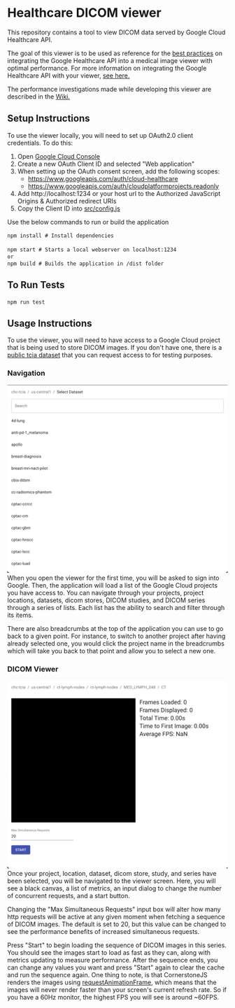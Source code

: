# Healthcare DICOM viewer

This repository contains a tool to view DICOM data served by Google Cloud Healthcare API.

The goal of this viewer is to be used as reference for the [best practices](https://cloud.google.com/healthcare/docs/how-tos/dicom-best-practices) on integrating the Google Healthcare API into a medical image viewer with optimal performance. For more information on integrating the Google Healthcare API with your viewer, [see here.](https://cloud.google.com/healthcare/docs/how-tos/dicom-viewers)

The performance investigations made while developing this viewer are described in the [Wiki.](https://github.com/GoogleCloudPlatform/healthcare-api-dicom-viewer/wiki/Performant-Medical-Image-Viewer-Findings)

## Setup Instructions
To use the viewer locally, you will need to set up OAuth2.0 client credentials. To do this:
1. Open [Google Cloud Console](https://console.cloud.google.com/apis/credentials)
2. Create a new OAuth Client ID and selected "Web application"
3. When setting up the OAuth consent screen, add the following scopes:
    * https://www.googleapis.com/auth/cloud-healthcare
    * https://www.googleapis.com/auth/cloudplatformprojects.readonly
4. Add http://localhost:1234 or your host url to the Authorized JavaScript Origins & Authorized redirect URIs
5. Copy the Client ID into [src/config.js](src/config.js)

Use the below commands to run or build the application
```shell
npm install # Install dependencies

npm start # Starts a local webserver on localhost:1234
or
npm build # Builds the application in /dist folder
```

## To Run Tests
```shell
npm run test
```

## Usage Instructions
To use the viewer, you will need to have access to a Google Cloud project that is being used to store DICOM images. If you don't have one, there is a [public tcia dataset](https://cloud.google.com/healthcare/docs/resources/public-datasets/tcia#cloud-healthcare-api) that you can request access to for testing purposes.

### Navigation
![Navigation Screenshot](screenshots/searchlist.png)
When you open the viewer for the first time, you will be asked to sign into Google. Then, the application will load a list of the Google Cloud projects you have access to. You can navigate through your projects, project locations, datasets, dicom stores, DICOM studies, and DICOM series through a series of lists. Each list has the ability to search and filter through its items.

There are also breadcrumbs at the top of the application you can use to go back to a given point. For instance, to switch to another project after having already selected one, you would click the project name in the breadcrumbs which will take you back to that point and allow you to select a new one.

### DICOM Viewer
![Viewer Screenshot](screenshots/viewer.png)
Once your project, location, dataset, dicom store, study, and series have been selected, you will be navigated to the viewer screen. Here, you will see a black canvas, a list of metrics, an input dialog to change the number of concurrent requests, and a start button.

Changing the "Max Simultaneous Requests" input box will alter how many http requests will be active at any given moment when fetching a sequence of DICOM images. The default is set to 20, but this value can be changed to see the performance benefits of increased simultaneous requests.

Press "Start" to begin loading the sequence of DICOM images in this series. You should see the images start to load as fast as they can, along with metrics updating to measure performance. After the sequence ends, you can change any values you want and press "Start" again to clear the cache and run the sequence again. One thing to note, is that CornerstoneJS renders the images using [requestAnimationFrame](https://developer.mozilla.org/en-US/docs/Web/API/window/requestAnimationFrame), which means that the images will never render faster than your screen's current refresh rate. So if you have a 60Hz monitor, the highest FPS you will see is around ~60FPS. 
